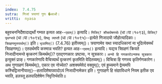 ```yaml
---
index:  7.4.75
sutra:  णिजां त्रयाणां गुणः �आऔ।
vritti:  nyasa
---
```


बहुवचननिर्देशादाद्यर्थो गम्यत इत्यत आह--`एवाम्()` इत्यादि। `णिजिर्? शौचपोषणयोः` (धा।पा।१०९३), `विजिर्? पृथग्भावे` (धा।पा।१०९४), `विष्लृ व्याप्तौ` (धा।पा।१०९५)--इत्येते णिजादयो जौहोत्यादिकाः। 
`त्रिग्रहणमुत्तरार्थम्()` इति। `भृञामित्()` (7.4.76) इतीत्त्वम्()। त्रयाणामेव यथा स्यादधिकानां मा भूदित्येवमर्थं त्रिग्रहणम्()। एतदर्थमपि कस्मान्न भवति? इत्यत आह--`एवाम्()` इत्यादि। यद्यत्र त्रिग्रहणं क्रियते निजादीनामन्ते बृत्करणं किमर्थम्()? एतद्गणकारः प्रष्टव्यः, न सूत्रकारः। `अन्यो हि गणकारोऽन्यश्च सूत्रकारः` इत्युक्तं प्राक्। गणकारेणापि वैचित्र्यार्थं वृत्करणं कृतमिति वेदितव्यम्()। विचित्रा हि गणस्य कृतिर्गणकारेण। 
अथ गुणग्रहणं किमर्थम्(), एकार एव नोच्येत? अशक्यमेवेदं वक्तुम्(); एवं ह्रुच्यमाने द्वेव्यमपि कश्चिद्विजानीयात्()--हलादिशेषापवादोऽयं निजादीनामेकर इति। गुणग्रहणे हि संज्ञाविधाने नियम इतीक एव भवति, हलस्तु हलपादिशेषेण निवृत्तिर्भवति॥
